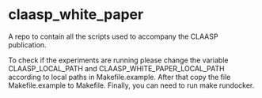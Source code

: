 # claasp_white_paper
A repo to contain all the scripts used to accompany the CLAASP publication. 

To check if the experiments are running please change the variable CLAASP_LOCAL_PATH and CLAASP_WHITE_PAPER_LOCAL_PATH
according to local paths in Makefile.example. After that copy the file Makefile.example to Makefile. Finally, you can need
to run make rundocker.
